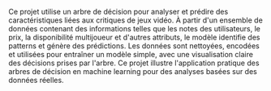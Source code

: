 Ce projet utilise un arbre de décision pour analyser et prédire des caractéristiques liées aux critiques de jeux vidéo. À partir d'un ensemble de données contenant des informations telles que les notes des utilisateurs, le prix, la disponibilité multijoueur et d'autres attributs, le modèle identifie des patterns et génère des prédictions. Les données sont nettoyées, encodées et utilisées pour entraîner un modèle simple, avec une visualisation claire des décisions prises par l'arbre. Ce projet illustre l'application pratique des arbres de décision en machine learning pour des analyses basées sur des données réelles.
